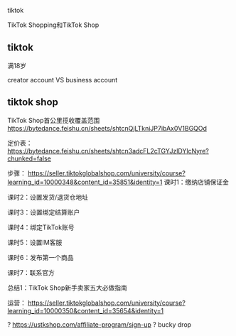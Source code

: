 
tiktok 

TikTok Shopping和TikTok Shop

## tiktok
满18岁


creator account VS business account

## tiktok shop
TikTok Shop首公里揽收覆盖范围
https://bytedance.feishu.cn/sheets/shtcnQjLTkniJP7ibAx0V1BGQOd

定价表：
https://bytedance.feishu.cn/sheets/shtcn3adcFL2cTGYJzlDYlcNyre?chunked=false


步骤：
https://seller.tiktokglobalshop.com/university/course?learning_id=10000348&content_id=35851&identity=1
课时1：缴纳店铺保证金

课时2：设置发货/退货仓地址

课时3：设置绑定结算账户

课时4：绑定TikTok账号

课时5：设置IM客服

课时6：发布第一个商品

课时7：联系官方

总结1：TikTok Shop新手卖家五大必做指南

运营：
https://seller.tiktokglobalshop.com/university/course?learning_id=10000350&content_id=35654&identity=1

? https://ustkshop.com/affiliate-program/sign-up
? bucky drop